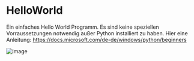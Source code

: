 # HelloWorld

Ein einfaches Hello World Programm.
Es sind keine speziellen Vorraussetzungen notwendig außer Python installiert zu haben. 
Hier eine Anleitung: https://docs.microsoft.com/de-de/windows/python/beginners

![image](https://user-images.githubusercontent.com/69789627/144417011-07578d93-c6e8-4bf4-909c-5f8e1f3dc6fa.png)

